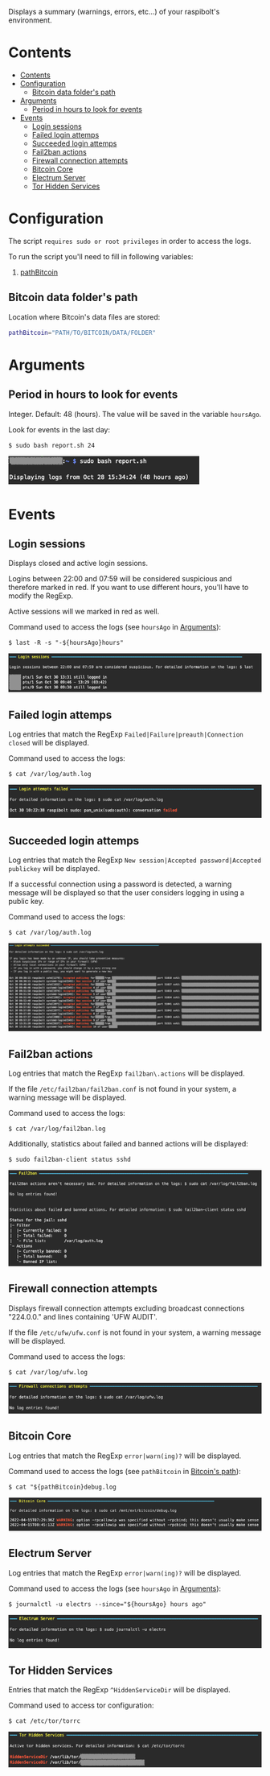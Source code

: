 Displays a summary (warnings, errors, etc...) of your raspibolt's environment.

# Contents

- [Contents](#contents)
- [Configuration](#configuration)
  - [Bitcoin data folder's path](#bitcoin-data-folders-path)
- [Arguments](#arguments)
  - [Period in hours to look for events](#period-in-hours-to-look-for-events)
- [Events](#events)
  - [Login sessions](#login-sessions)
  - [Failed login attemps](#failed-login-attemps)
  - [Succeeded login attemps](#succeeded-login-attemps)
  - [Fail2ban actions](#fail2ban-actions)
  - [Firewall connection attempts](#firewall-connection-attempts)
  - [Bitcoin Core](#bitcoin-core)
  - [Electrum Server](#electrum-server)
  - [Tor Hidden Services](#tor-hidden-services)

# Configuration

The script `requires sudo or root privileges` in order to access the logs.

To run the script you'll need to fill in following variables:

1. [pathBitcoin](#bitcoin-data-folders-path)

## Bitcoin data folder's path

Location where Bitcoin's data files are stored:

```sh
pathBitcoin="PATH/TO/BITCOIN/DATA/FOLDER"
```

# Arguments

## Period in hours to look for events

Integer. Default: 48 (hours). The value will be saved in the variable `hoursAgo`.

Look for events in the last day:

```sh
$ sudo bash report.sh 24
```

<img alt="Greeting" src="./static/greeting.png" with="380" />

# Events

## Login sessions

Displays closed and active login sessions.

Logins between 22:00 and 07:59 will be considered suspicious and therefore marked in red. If you want to use different hours, you'll have to modify the RegExp.

Active sessions will we marked in red as well.

Command used to access the logs (see `hoursAgo` in [Arguments](#arguments)):

```
$ last -R -s "-${hoursAgo}hours"
```

<img alt="Login sessions" src="./static/login_sessions.png" with="800" />

## Failed login attemps

Log entries that match the RegExp `Failed|Failure|preauth|Connection closed` will be displayed.

Command used to access the logs:

```
$ cat /var/log/auth.log
```

<img alt="Failed login attemps" src="./static/failed_login_attemps.png" with="763" />

## Succeeded login attemps

Log entries that match the RegExp `New session|Accepted password|Accepted publickey` will be displayed.

If a successful connection using a password is detected, a warning message will be displayed so that the user considers logging in using a public key.

Command used to access the logs:

```
$ cat /var/log/auth.log
```

<img alt="Succeeded login attemps" src="./static/succeeded_login_attemps.png" with="1244" />

## Fail2ban actions

Log entries that match the RegExp `fail2ban\.actions` will be displayed.

If the file `/etc/fail2ban/fail2ban.conf` is not found in your system, a warning message will be displayed.

Command used to access the logs:

```
$ cat /var/log/fail2ban.log
```

Additionally, statistics about failed and banned actions will be displayed:

```
$ sudo fail2ban-client status sshd
```

<img alt="Fail2ban actions" src="./static/fail2ban.png" with="781" />

## Firewall connection attempts

Displays firewall connection attempts excluding broadcast connections "224.0.0." and lines containing 'UFW AUDIT'.

If the file `/etc/ufw/ufw.conf` is not found in your system, a warning message will be displayed.

Command used to access the logs:

```
$ cat /var/log/ufw.log
```

<img alt="Firewall connection attempts" src="./static/firewall.png" with="750" />

## Bitcoin Core

Log entries that match the RegExp `error|warn(ing)?` will be displayed.

Command used to access the logs (see `pathBitcoin` in [Bitcoin's path](#bitcoins-path)):

```
$ cat "${pathBitcoin}debug.log
```

<img alt="Bitcoin Core" src="./static/bitcoin_core.png" with="800" />

## Electrum Server

Log entries that match the RegExp `error|warn(ing)?` will be displayed.

Command used to access the logs (see `hoursAgo` in [Arguments](#arguments)):

```
$ journalctl -u electrs --since="${hoursAgo} hours ago"
```

<img alt="Electrum Server" src="./static/electrum_server.png" with="750" />

## Tor Hidden Services

Entries that match the RegExp `^HiddenServiceDir` will be displayed.

Command used to access tor configuration:

```
$ cat /etc/tor/torrc
```

<img alt="Tor Hidden Services" src="./static/tor_hidden_services.png" with="750" />
